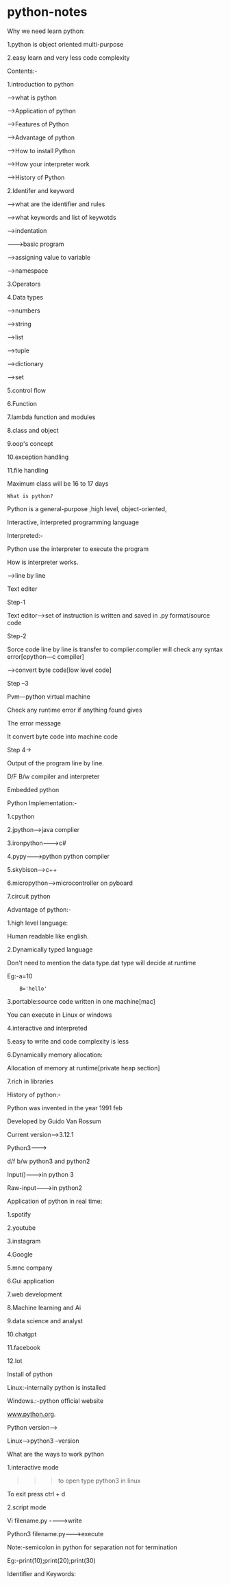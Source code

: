 # python-notes
Why we need learn python: 

1.python is object oriented multi-purpose 

2.easy learn and very less code complexity 

 

Contents:- 

 

1.introduction to python 

-->what is python 

-->Application of python 

-->Features of Python 

-->Advantage of python 

-->How to install Python 

-->How your interpreter work 

-->History of Python 

2.Identifer and keyword 

-->what are the identifier and rules 

-->what keywords and list of keywotds 

-->indentation 

--->basic program 

-->assigning value to variable 

-->namespace 

3.Operators 

4.Data types 

-->numbers 

-->string 

-->list 

-->tuple 

-->dictionary 

-->set 

5.control flow 

6.Function 

7.lambda function and modules 

8.class and object 

9.oop's concept 

10.exception handling 

11.file handling 

 

Maximum class will be 16 to 17 days 

    What is python? 

Python is a general-purpose ,high level, object-oriented, 

Interactive, interpreted programming language 

Interpreted:- 

Python use the interpreter to execute the program 

 

How is interpreter works. 

-->line by line 

 

Text editer 

Step-1 

Text editor-->set of instruction is written and saved in .py format/source code 

Step-2 

Sorce code line by line is transfer to complier.complier will check  any syntax error[cpython—c compiler] 

-->convert byte code[low level code] 

Step –3 

Pvm—python virtual machine 

Check any runtime error if anything found gives 

The error message 

It convert byte code into machine code 

Step 4-> 

Output of  the program line by line. 

 

 

 

D/F B/w compiler and interpreter 

Embedded python 

Python Implementation:- 

1.cpython 

2.jpython-->java complier 

3.ironpython--->c# 

4.pypy--->python python compiler 

5.skybison-->c++ 

6.micropython-->microcontroller on pyboard 

7.circuit python 

 

Advantage of python:- 

1.high level language: 

Human readable like english. 

2.Dynamically typed language 

Don't need to mention the data type.dat type will decide at runtime 

Eg:-a=10 

        B='hello' 

3.portable:source code written in one machine[mac] 

You can execute in Linux or windows 

4.interactive and interpreted 

5.easy to write and code complexity is less 

6.Dynamically memory allocation: 

Allocation of memory at runtime[private heap section] 

7.rich in libraries 

 

History of python:- 

Python was invented in the year 1991 feb 

Developed by Guido Van Rossum 

Current version-->3.12.1 

Python3---> 

d/f b/w python3 and  python2 

Input()--->in python 3 

Raw-input--->in python2 

 

Application of python in real time: 

1.spotify 

2.youtube 

3.instagram 

4.Google 

5.mnc company 

6.Gui application 

7.web development 

8.Machine learning and Ai 

9.data science and analyst 

10.chatgpt 

11.facebook 

12.Iot 

 

Install of python 

Linux:-internally python is installed 

Windows.:-python official website 

www.python.org. 

 

Python version--> 

Linux-->python3 –version 

 

What are the ways to work python 

1.interactive mode 

>>> to open  type python3 in linux 

To exit press ctrl + d 

2.script mode 

Vi filename.py ---->write 

Python3 filename.py--->execute 

Note:-semicolon in python for separation not for termination 

Eg:-print(10);print(20);print(30) 

 

Identifier and Keywords: 
